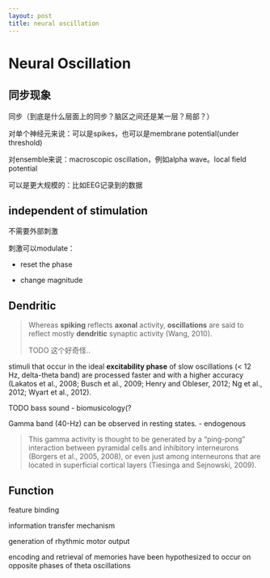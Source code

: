 ```yaml
---
layout: post
title: neural oscillation
---
```



# Neural Oscillation

## 同步现象

同步（到底是什么层面上的同步？脑区之间还是某一层？局部？）

对单个神经元来说：可以是spikes，也可以是membrane potential(under threshold)

对ensemble来说：macroscopic oscillation，例如alpha wave。local field potential

可以是更大规模的：比如EEG记录到的数据







## independent of stimulation

不需要外部刺激

刺激可以modulate：

- reset the phase

- change magnitude



## Dendritic

> Whereas **spiking** reflects **axonal** activity, **oscillations** are said to reflect mostly **dendritic** synaptic activity (Wang, 2010). 
>
> TODO 这个好奇怪..

stimuli that occur in the ideal **excitability phase** of slow oscillations (< 12 Hz, delta-theta band) are processed faster and with a higher accuracy (Lakatos et al., 2008; Busch et al., 2009; Henry and Obleser, 2012; Ng et al., 2012; Wyart et al., 2012).

TODO bass sound - biomusicology(?

Gamma band (40-Hz) can be observed in resting states. - endogenous

> This gamma activity is thought to be generated by a “ping-pong” interaction between pyramidal cells and inhibitory interneurons (Borgers et al., 2005, 2008), or even just among interneurons that are located in superficial cortical layers (Tiesinga and Sejnowski, 2009). 



## Function

feature binding

information transfer mechanism

generation of rhythmic motor output







encoding and retrieval of memories have been hypothesized to occur on opposite phases of theta oscillations

